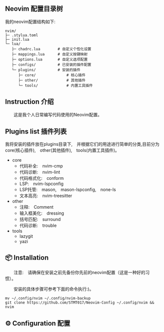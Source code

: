 ## Neovim 配置目录树
<p>   我的neovim配置结构如下:</p>

```
nvim/
├─ .stylua.toml
├─ init.lua
└─ lua/
   ├─ chadrc.lua        # 自定义个性化设置
   ├─ mappings.lua      # 自定义按键映射
   ├─ options.lua       # 自定义选项配置
   ├─ configs/          # 已安装的插件配置
   └─ plugins/          # 安装的插件
      ├─ core/              # 核心插件
      ├─ other/             # 其他插件
      └─ tools/             # 内置工具插件
```
## Instruction 介绍
<p>&emsp;&emsp;这是我个人日常编写代码使用的Neovim配置。</p>

## Plugins list 插件列表
<p>我将安装的插件放在plugins目录下,&emsp;并根据它们的用途进行简单的分类,目前分为core(核心插件),&emsp;other(其他插件),&emsp;tools(内置工具插件)。</p>

- core
   - 代码补全:&emsp;nvim-cmp
   - 代码诊断:&emsp;nvim-lint
   - 代码格式化:&emsp;conform
   - LSP:&emsp;nvim-lspconfig
   - LSP托管:&emsp;mason,&emsp;mason-lspconfig,&emsp;none-ls
   - 文本高亮:&emsp;nvim-treesitter
- other
   - 注释:&emsp;Comment 
   - 输入框美化:&emsp;dressing 
   - 括号匹配:&emsp;surround
   - 代码诊断:&emsp;trouble
- tools
   - lazygit   
   - yazi      

## 📦 Installation
<p>&emsp;&emsp;注意:&emsp;请确保在安装之前先备份你先前的neovim配置（这是一种好的习惯）。</p>
<p>&emsp;&emsp;安装的具体步骤可参考下面的命令执行:)。</p>

```git
mv ~/.config/nvim ~/.config/nvim-backup                                                  
git clone https://github.com/STMT017/Neovim-Config ~/.config/nvim && nvim                                                                       
```

## ⚙️ Configuration 配置
